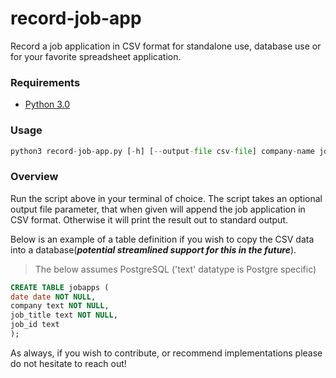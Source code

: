 # record-job-app

Record a job application in CSV format for standalone use, database use or for your favorite spreadsheet application.

### Requirements

- [Python 3.0](https://www.python.org/download/releases/3.0/+)

### Usage

```python
python3 record-job-app.py [-h] [--output-file csv-file] company-name job-title job-id
```

### Overview
Run the script above in your terminal of choice. The script takes an optional output file parameter, that when given
will append the job application in CSV format. Otherwise it will print the result out to standard output.

Below is an example of a table definition if you wish to copy the CSV data into a database(***potential streamlined support for this in the future***).

> The below assumes PostgreSQL ('text' datatype is Postgre specific)

```sql
CREATE TABLE jobapps (
date date NOT NULL,
company text NOT NULL,
job_title text NOT NULL,
job_id text
);
```

As always, if you wish to contribute, or recommend implementations please do not hesitate to reach out!

